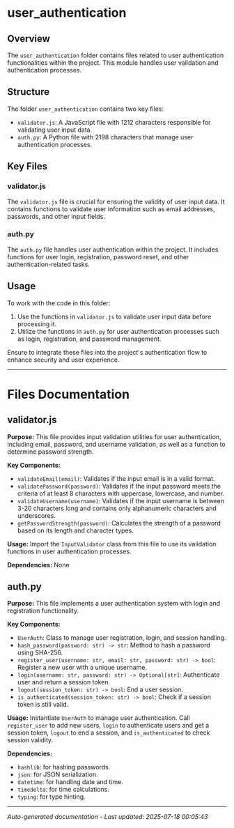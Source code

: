 # user_authentication

## Overview
The `user_authentication` folder contains files related to user authentication functionalities within the project. This module handles user validation and authentication processes.

## Structure
The folder `user_authentication` contains two key files:
- `validator.js`: A JavaScript file with 1212 characters responsible for validating user input data.
- `auth.py`: A Python file with 2198 characters that manage user authentication processes.

## Key Files
### validator.js
The `validator.js` file is crucial for ensuring the validity of user input data. It contains functions to validate user information such as email addresses, passwords, and other input fields.

### auth.py
The `auth.py` file handles user authentication within the project. It includes functions for user login, registration, password reset, and other authentication-related tasks.

## Usage
To work with the code in this folder:
1. Use the functions in `validator.js` to validate user input data before processing it.
2. Utilize the functions in `auth.py` for user authentication processes such as login, registration, and password management.

Ensure to integrate these files into the project's authentication flow to enhance security and user experience.

---

# Files Documentation

## validator.js

**Purpose:** This file provides input validation utilities for user authentication, including email, password, and username validation, as well as a function to determine password strength.

**Key Components:**
- `validateEmail(email)`: Validates if the input email is in a valid format.
- `validatePassword(password)`: Validates if the input password meets the criteria of at least 8 characters with uppercase, lowercase, and number.
- `validateUsername(username)`: Validates if the input username is between 3-20 characters long and contains only alphanumeric characters and underscores.
- `getPasswordStrength(password)`: Calculates the strength of a password based on its length and character types.

**Usage:** Import the `InputValidator` class from this file to use its validation functions in user authentication processes.

**Dependencies:** None

## auth.py

**Purpose:** This file implements a user authentication system with login and registration functionality.

**Key Components:**
- `UserAuth`: Class to manage user registration, login, and session handling.
- `hash_password(password: str) -> str`: Method to hash a password using SHA-256.
- `register_user(username: str, email: str, password: str) -> bool`: Register a new user with a unique username.
- `login(username: str, password: str) -> Optional[str]`: Authenticate user and return a session token.
- `logout(session_token: str) -> bool`: End a user session.
- `is_authenticated(session_token: str) -> bool`: Check if a session token is still valid.

**Usage:** Instantiate `UserAuth` to manage user authentication. Call `register_user` to add new users, `login` to authenticate users and get a session token, `logout` to end a session, and `is_authenticated` to check session validity.

**Dependencies:** 
- `hashlib`: for hashing passwords.
- `json`: for JSON serialization.
- `datetime`: for handling date and time.
- `timedelta`: for time calculations.
- `typing`: for type hinting.

---
*Auto-generated documentation - Last updated: 2025-07-18 00:05:43*

